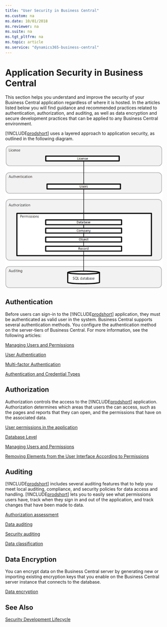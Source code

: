 ```yaml
---
title: "User Security in Business Central"
ms.custom: na
ms.date: 10/01/2018
ms.reviewer: na
ms.suite: na
ms.tgt_pltfrm: na
ms.topic: article
ms.service: "dynamics365-business-central"
---
```


# Application Security in Business Central

This section helps you understand and improve the security of your Business Central application regardless of where it is hosted.  In the articles listed below you will find guidance and recommended practices related to authentication, authorization, and auditing, as well as data encryption and secure development practices that can be applied to any Business Central environment.

[!INCLUDE[prodshort](../developer/includes/prodshort.md)] uses a layered approach to application security, as outlined in the following diagram.

![Security overview](../developer/media/security-overview.png "Security overview")

## Authentication

Before users can sign-in to the [!INCLUDE[prodshort](../developer/includes/prodshort.md)] application, they must be authenticated as valid user in the system. Business Central supports several authentication methods. You configure the authentication method on the server-tiers of Business Central. For more information, see the following articles:


[Managing Users and Permissions](https://docs.microsoft.com/en-us/dynamics365/business-central/ui-how-users-permissions)

[User Authentication](https://docs.microsoft.com/en-us/dynamics365/business-central/dev-itpro/security/user-security#user-authentication)  

[Multi-factor Authentication](../administration/nultifactor-authentication.md)
 
[Authentication and Credential Types](../administration/users-credential-types.md)

## Authorization

Authorization controls the access to the [!INCLUDE[prodshort](../developer/includes/prodshort.md)] application. Authorization determines which areas that users the can access, such as the pages and reports that they can open, and the permissions that have on the associated data.

[User permissions in the application](user-security.md#user-permissions-in-the-application)

[Database Level](data-security.md?tabs=database-level)

[Managing Users and Permissions](https://docs.microsoft.com/en-us/dynamics365/business-central/ui-how-users-permissions)

[Removing Elements from the User Interface According to Permissions](../administration/hide-ui-elements.md)  

## Auditing

[!INCLUDE[prodshort](../developer/includes/prodshort.md)] includes several auditing features that to help you meet local auditing, compliance, and security policies for data access and handling. [!INCLUDE[prodshort](../developer/includes/prodshort.md)] lets you to easily see what permissions users have, track when they sign in and out of the application, and track changes that have been made to data.  

[Authorization assessment](https://docs.microsoft.com/en-us/dynamics365/business-central/ui-how-users-permissions#to-get-an-overview-of-a-users-permissions)
  
[Data auditing](https://docs.microsoft.com/en-us/dynamics365/business-central/across-log-changes)
  
[Security auditing](security-auditing.md)

[Data classification](https://docs.microsoft.com/en-us/dynamics365/business-central/admin-classifying-data-sensitivity)
  
## Data Encryption

You can encrypt data on the Business Central server by generating new or importing existing encryption keys that you enable on the Business Central server instance that connects to the database.

[Data encryption](https://docs.microsoft.com/en-us/dynamics365/business-central/admin-manage-data-encryption)  

## See Also  

[Security Development Lifecycle](https://www.microsoft.com/en-us/sdl)  